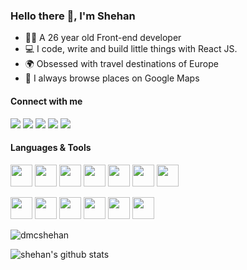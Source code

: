 
### Hello there 👋, I'm Shehan 

- 👨‍💻 A 26 year old Front-end developer 
- 💻 I code, write and build little things with React JS. 
- 🌍 Obsessed with travel destinations of Europe 
- 📍 I always browse places on Google Maps

#### Connect with me

[![](https://img.shields.io/badge/-@dmcshehan-%231DA1F2?style=flat-square&logo=twitter&logoColor=ffffff)](https://twitter.com/dmcshehan)
[![](https://img.shields.io/badge/-@dmcshehan-%23181717?style=flat-square&logo=github)](https://github.com/dmcshehan)
[![](https://img.shields.io/badge/-@dmcshehan-%23ef8236?style=flat-square&logo=stackoverflow&logoColor=ffffff)](https://stackoverflow.com/users/9710891/dmcshehan)
[![](https://img.shields.io/badge/-Shehan%20Disanayake-blue?style=flat-square&logo=Linkedin&logoColor=white&link=https://www.linkedin.com/in/dmcshehan/)](https://www.linkedin.com/in/dmcshehan/)
[![](https://img.shields.io/website?color=0ab9e6&style=flat-square&up_message=dmcshehan.com&url=https://www.dmcshehan.com)](https://dmcshehan.com/)


#### Languages & Tools
<p>
  <img
    src="https://img.icons8.com/color/48/000000/html-5--v1.png"
    width="35"
    height="35"
  />
  <img
    src="https://img.icons8.com/color/48/000000/css3.png"
    width="35"
    height="35"
  />
  <img
    src="https://img.icons8.com/color/48/000000/sass.png"
    width="35"
    height="35"
  />
  <img
    src="https://img.icons8.com/color/48/000000/javascript.png"
    width="35"
    height="35"
  />
  <img
    src="https://img.icons8.com/color/48/000000/react-native.png"
    width="35"
    height="35"
  />
  <img
    src="https://img.icons8.com/color/48/000000/redux.png"
    width="35"
    height="35"
  />
  <img
    src="https://img.icons8.com/color/48/000000/nodejs.png"
    width="35"
    height="35"
  />
</p>
<p>
  <img
    src="https://img.icons8.com/dusk/64/000000/webpack.png"
    width="35"
    height="35"
  />
  <img
    src="https://img.icons8.com/color/48/000000/git.png"
    width="35"
    height="35"
  />
  <img
    src="https://img.icons8.com/color/48/000000/firebase.png"
    width="35"
    height="35"
  />
  <img
    src="https://img.icons8.com/color/48/000000/material-ui.png"
    width="35"
    height="35"
  />
  <img
    src="https://img.icons8.com/color/48/000000/npm.png"
    width="35"
    height="35"
  />
  <img
    src="https://img.icons8.com/color/48/000000/wordpress.png"
    width="35"
    height="35"
  />
</p>

<p align="left">
  <img
    src="https://komarev.com/ghpvc/?username=dmcshehan&label=Visits"
    alt="dmcshehan"
  />
</p>

![shehan's github stats](https://github-readme-stats.vercel.app/api?username=dmcshehan&show_icons=true&theme=prussian)
